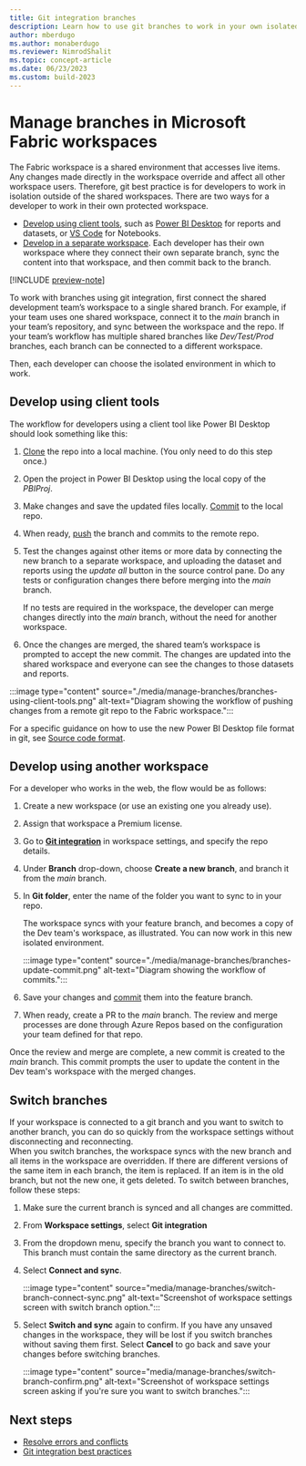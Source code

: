 ```yaml
---
title: Git integration branches
description: Learn how to use git branches to work in your own isolated environment.
author: mberdugo
ms.author: monaberdugo
ms.reviewer: NimrodShalit
ms.topic: concept-article
ms.date: 06/23/2023
ms.custom: build-2023
---
```


# Manage branches in Microsoft Fabric workspaces

The Fabric workspace is a shared environment that accesses live items. Any changes made directly in the workspace override and affect all other workspace users. Therefore, git best practice is for developers to work in isolation outside of the shared workspaces. There are two ways for a developer to work in their own protected workspace.

- [Develop using client tools](#develop-using-client-tools), such as [Power BI Desktop](https://powerbi.microsoft.com/desktop/) for reports and datasets, or [VS Code](https://code.visualstudio.com/) for Notebooks.
- [Develop in a separate workspace](#develop-using-another-workspace). Each developer has their own workspace where they connect their own separate branch, sync the content into that workspace, and then commit back to the branch.

[!INCLUDE [preview-note](../../includes/preview-note.md)]

To work with branches using git integration, first connect the shared development team’s workspace to a single shared branch. For example, if your team uses one shared workspace, connect it to the *main* branch in your team’s repository, and sync between the workspace and the repo. If your team’s workflow has multiple shared branches like *Dev/Test/Prod* branches, each branch can be connected to a different workspace.

Then, each developer can choose the isolated environment in which to work.

## Develop using client tools

The workflow for developers using a client tool like Power BI Desktop should look something like this:

1. [Clone](/azure/devops/repos/git/clone?) the repo into a local machine. (You only need to do this step once.)
1. Open the project in Power BI Desktop using the local copy of the *PBIProj*.
1. Make changes and save the updated files locally. [Commit](/azure/devops/repos/git/gitquickstart#commit-your-work) to the local repo.
1. When ready, [push](/azure/devops/repos/git/pushing) the branch and commits to the remote repo.
1. Test the changes against other items or more data by connecting the new branch to a separate workspace, and uploading the dataset and reports using the *update all* button in the source control pane. Do any tests or configuration changes there before merging into the *main* branch.

   If no tests are required in the workspace, the developer can merge changes directly into the *main* branch, without the need for another workspace.

1. Once the changes are merged, the shared team’s workspace is prompted to accept the new commit. The changes are updated into the shared workspace and everyone can see the changes to those datasets and reports.

:::image type="content" source="./media/manage-branches/branches-using-client-tools.png" alt-text="Diagram showing the workflow of pushing changes from a remote git repo to the Fabric workspace.":::

For a specific guidance on how to use the new Power BI Desktop file format in git, see [Source code format](./source-code-format.md).

## Develop using another workspace

For a developer who works in the web, the flow would be as follows:

1. Create a new workspace (or use an existing one you already use).
1. Assign that workspace a Premium license.
1. Go to [**Git integration**](./git-get-started.md#connect-a-workspace-to-an-azure-repo) in workspace settings, and specify the repo details.
1. Under **Branch** drop-down, choose **Create a new branch**, and branch it from the *main* branch.
1. In **Git folder**, enter the name of the folder you want to sync to in your repo.

   The workspace syncs with your feature branch, and becomes a copy of the Dev team's workspace, as illustrated. You can now work in this new isolated environment.

   :::image type="content" source="./media/manage-branches/branches-update-commit.png" alt-text="Diagram showing the workflow of commits.":::

1. Save your changes and [commit](./git-get-started.md#commit-changes-to-git) them into the feature branch.
1. When ready, create a PR to the *main* branch. The review and merge processes are done through Azure Repos based on the configuration your team defined for that repo.

Once the review and merge are complete, a new commit is created to the *main* branch. This commit prompts the user to update the content in the Dev team's workspace with the merged changes.

## Switch branches

If your workspace is connected to a git branch and you want to switch to another branch, you can do so quickly from the workspace settings without disconnecting and reconnecting.  
When you switch branches, the workspace syncs with the new branch and all items in the workspace are overridden. If there are different versions of the same item in each branch, the item is replaced. If an item is in the old branch, but not the new one, it gets deleted.
To switch between branches, follow these steps:

1. Make sure the current branch is synced and all changes are committed.
1. From **Workspace settings**, select **Git integration**
1. From the dropdown menu, specify the branch you want to connect to. This branch must contain the same directory as the current branch.
1. Select **Connect and sync**.

    :::image type="content" source="media/manage-branches/switch-branch-connect-sync.png" alt-text="Screenshot of workspace settings screen with switch branch option.":::

1. Select **Switch and sync** again to confirm. If you have any unsaved changes in the workspace, they will be lost if you switch branches without saving them first. Select **Cancel** to go back and save your changes before switching branches.

    :::image type="content" source="media/manage-branches/switch-branch-confirm.png" alt-text="Screenshot of workspace settings screen asking if you're sure you want to switch branches.":::

## Next steps

- [Resolve errors and conflicts](./conflict-resolution.md)
- [Git integration best practices](../best-practices-cicd.md)
